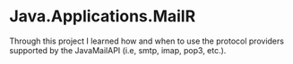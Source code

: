 # Java.Applications.MailR

Through this project I learned how and when to use the protocol providers supported by the JavaMailAPI (i.e, smtp, imap, pop3, etc.).
